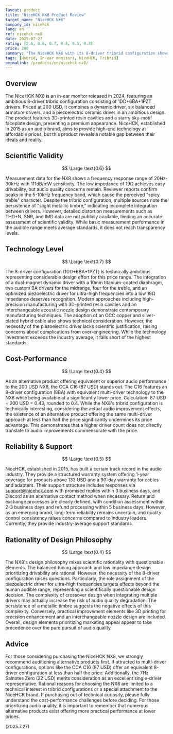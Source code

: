 ```yaml
---
layout: product
title: "NiceHCK NX8 Product Review"
target_name: "NiceHCK NX8"
company_id: nicehck
lang: en
ref: nicehck-nx8
date: 2025-07-27
rating: [2.6, 0.6, 0.7, 0.4, 0.5, 0.4]
price: 200
summary: "The NiceHCK NX8 with its 8-driver tribrid configuration shows technical ambition but faces significant cost-performance challenges."
tags: [Hybrid, In-ear monitors, NiceHCK, Tribrid]
permalink: /products/en/nicehck-nx8/
---
```

## Overview

The NiceHCK NX8 is an in-ear monitor released in 2024, featuring an ambitious 8-driver tribrid configuration consisting of 1DD+6BA+1PZT drivers. Priced at 200 USD, it combines a dynamic driver, six balanced armature drivers, and a piezoelectric ceramic driver in an ambitious design. The product features 3D-printed resin cavities and a starry sky-motif faceplate design, presenting a premium appearance. NiceHCK, established in 2015 as an audio brand, aims to provide high-end technology at affordable prices, but this product reveals a notable gap between their ideals and reality.

## Scientific Validity

$$ \Large \text{0.6} $$

Measurement data for the NX8 shows a frequency response range of 20Hz-30kHz with 111dB/mW sensitivity. The low impedance of 19Ω achieves easy drivability, but audio quality concerns remain. Reviewer reports confirm peaks in the 5-10kHz frequency band, which cause the perceived "spicy treble" character. Despite the tribrid configuration, multiple sources note the persistence of "slight metallic timbre," indicating incomplete integration between drivers. However, detailed distortion measurements such as THD+N, SNR, and IMD data are not publicly available, limiting an accurate assessment of scientific validity. While basic measurement performance in the audible range meets average standards, it does not reach transparency levels.

## Technology Level

$$ \Large \text{0.7} $$

The 8-driver configuration (1DD+6BA+1PZT) is technically ambitious, representing considerable design effort for this price range. The integration of a dual-magnet dynamic driver with a 10mm titanium-coated diaphragm, two custom BA drivers for the midrange, four for the treble, and an optimized piezoelectric driver for ultra-high frequencies into a low 19Ω impedance deserves recognition. Modern approaches including high-precision manufacturing with 3D-printed resin cavities and an interchangeable acoustic nozzle design demonstrate contemporary manufacturing techniques. The adoption of an OCC copper and silver-plated hybrid cable also shows technical consideration. However, the necessity of the piezoelectric driver lacks scientific justification, raising concerns about complications from over-engineering. While the technology investment exceeds the industry average, it falls short of the highest standards.

## Cost-Performance

$$ \Large \text{0.4} $$

As an alternative product offering equivalent or superior audio performance to the 200 USD NX8, the CCA C16 (87 USD) stands out. The C16 features an 8-driver configuration (8BA) with equivalent multi-driver technology to the NX8 while being available at a significantly lower price. Calculation: 87 USD ÷ 200 USD = 0.43, rounded to 0.4. While the NX8's tribrid configuration is technically interesting, considering the actual audio improvement effects, the existence of an alternative product offering the same multi-driver approach at less than half the price significantly undermines its price advantage. This demonstrates that a higher driver count does not directly translate to audio improvements commensurate with the price.

## Reliability & Support

$$ \Large \text{0.5} $$

NiceHCK, established in 2015, has built a certain track record in the audio industry. They provide a structured warranty system offering 1-year coverage for products above 133 USD and a 90-day warranty for cables and adapters. Their support structure includes responses via support@nicehck.com with promised replies within 3 business days, and Discord as an alternative contact method when necessary. Return and exchange processes are clearly defined, with condition assessment within 2-3 business days and refund processing within 5 business days. However, as an emerging brand, long-term reliability remains uncertain, and quality control consistency raises concerns compared to industry leaders. Currently, they provide industry-average support standards.

## Rationality of Design Philosophy

$$ \Large \text{0.4} $$

The NX8's design philosophy mixes scientific rationality with questionable elements. The balanced tuning approach and low impedance design prioritizing drivability are rational. However, the necessity of the 8-driver configuration raises questions. Particularly, the role assignment of the piezoelectric driver for ultra-high frequencies targets effects beyond the human audible range, representing a scientifically questionable design decision. The complexity of crossover design when integrating multiple drivers may actually increase the risk of audio quality degradation. The persistence of a metallic timbre suggests the negative effects of this complexity. Conversely, practical improvement elements like 3D printing for precision enhancement and an interchangeable nozzle design are included. Overall, design elements prioritizing marketing appeal appear to take precedence over the pure pursuit of audio quality.

## Advice

For those considering purchasing the NiceHCK NX8, we strongly recommend auditioning alternative products first. If attracted to multi-driver configurations, options like the CCA C16 (87 USD) offer an equivalent 8-driver configuration at less than half the price. Additionally, the 7Hz Salnotes Zero (22 USD) merits consideration as an excellent single-driver representative. Rational reasons for choosing the NX8 are limited to a technical interest in tribrid configurations or a special attachment to the NiceHCK brand. If purchasing out of technical curiosity, please fully understand the cost-performance challenges before deciding. For those prioritizing audio quality, it is important to remember that numerous alternative products exist offering more practical performance at lower prices.

(2025.7.27)
